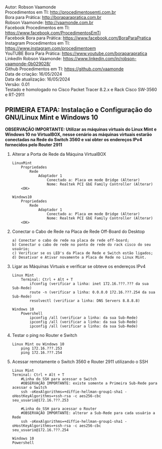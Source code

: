 Autor: Robson Vaamonde<br>
Procedimentos em TI: http://procedimentosemti.com.br<br>
Bora para Prática: http://boraparapratica.com.br<br>
Robson Vaamonde: http://vaamonde.com.br<br>
Facebook Procedimentos em TI: https://www.facebook.com/ProcedimentosEmTi<br>
Facebook Bora para Prática: https://www.facebook.com/BoraParaPratica<br>
Instagram Procedimentos em TI: https://www.instagram.com/procedimentoem<br>
YouTUBE Bora Para Prática: https://www.youtube.com/boraparapratica<br>
LinkedIn Robson Vaamonde: https://www.linkedin.com/in/robson-vaamonde-0b029028/<br>
Github Procedimentos em TI: https://github.com/vaamonde<br>
Data de criação: 16/05/2024<br>
Data de atualização: 16/05/2024<br>
Versão: 0.01<br>
Testado e homologado no Cisco Packet Tracer 8.2.x e Rack Cisco SW-3560 e RT-2911

## PRIMEIRA ETAPA: Instalação e Configuração do GNU/Linux Mint e Windows 10

**OBSERVAÇÃO IMPORTANTE: Utilizar as máquinas virtuais do Linux Mint e Windows 10 no VirtualBOX, nesse cenário as máquinas virtuais estarão conectadas na Rede do Switch 3560 e vai obter os endereços IPv4 fornecidos pelo Router 2911**

01. Alterar a Porta de Rede da Máquina VirtualBOX

		LinuxMint
			Propriedades
				Rede
					Adaptador 1
						Conectado a: Placa em mode Bridge (Alterar)
						Nome: Realtek PCI GbE Family Controller (Alterar)
			<OK>

		Windows10
			Propriedades
				Rede
					Adaptador 1
						Conectado a: Placa em mode Bridge (Alterar)
						Nome: Realtek PCI GbE Family Controller (Alterar)
			<OK>

02. Conectar o Cabo de Rede na Placa de Rede Off-Board do Desktop

		a) Conectar o cabo de rede na placa de rede off-board;
		b) Conectar o cabo de rede no ponto de rede do rack cisco do seu usuário;
		c) Verificar se os LED's da Placa de Rede e Switch estão ligados;
		d) Desativar e Ativar novamente a Placa de Rede no Linux Mint.

03. Ligar as Máquinas Virtuais e verificar se obteve os endereços IPv4
	
		Linux Mint
			Terminal: Ctrl + Alt + T 
				ifconfig (verificar a linha: inet 172.16.???.??? da sua Sub-Rede)
				route -n (verificar a linha: 0.0.0.0 172.16.???.254 da sua Sub-Rede)
				resolvectl (verificar a linha: DNS Servers 8.8.8.8)

		Windows 10
			Powershell
				ipconfig /all (verificar a linha: da sua Sub-Rede)
				ipconfig /all (verificar a linha: da sua Sub-Rede)
				ipconfig /all (verificar a linha: da sua Sub-Rede)

04. Testar o ping no Router e Switch

		Linux Mint ou Windows 10 
			ping 172.16.???.253
			ping 172.16.???.254

05. Acessar remotamente o Switch 3560 e Router 2911 utilizando o SSH

		Linux Mint
		Terminal: Ctrl + Alt + T 
			#Linha do SSH para acessar o Switch
			#OBSERVAÇÃO IMPORTANTE: existe somente a Primeira Sub-Rede para acessar o Switch
			ssh -oKexAlgorithms=+diffie-hellman-group1-sha1 -oHostKeyAlgorithms=+ssh-rsa -c aes256-cbc seu_usuario@172.16.???.253
			
			#Linha do SSH para acessar o Router
			#OBSERVAÇÃO IMPORTANTE: alterar a Sub-Rede para cada usuário a Rede
			ssh -oKexAlgorithms=+diffie-hellman-group1-sha1 -oHostKeyAlgorithms=+ssh-rsa -c aes256-cbc seu_usuario@172.16.???.254
		
		Windows 10
		Powershell
			
